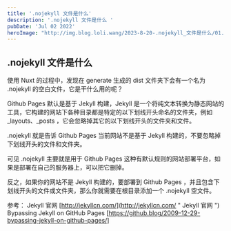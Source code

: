 ```yaml
---
title: '.nojekyll 文件是什么'
description: '.nojekyll 文件是什么 '
pubDate: 'Jul 02 2022'
heroImage: "http://img.blog.loli.wang/2023-8-20-.nojekyll_文件是什么/01.png" 
---
```


## .nojekyll 文件是什么

使用 Nuxt 的过程中，发现在 generate 生成的 dist 文件夹下会有一个名为 .nojekyll 的空白文件，它是干什么用的呢？

Github Pages 默认是基于 Jekyll 构建，Jekyll 是一个将纯文本转换为静态网站的工具，它构建的网站下各种目录都是特定的以下划线开头命名的文件夹，例如 _layouts、_posts ，它会忽略掉其它的以下划线开头的文件夹和文件。

.nojekyll 就是告诉 Github Pages 当前网站不是基于 Jekyll 构建的，不要忽略掉下划线开头的文件和文件夹。

可见 .nojekyll 主要就是用于 Github Pages 这种有默认规则的网站部署平台，如果是部署在自己的服务器上，可以把它删掉。

反之，如果你的网站不是 Jekyll 构建的，要部署到 Github Pages ，并且包含下划线开头的文件或文件夹，那么你就需要在根目录添加一个 .nojekyll 空文件。

参考：
Jekyll 官网 [http://jekyllcn.com/](http://jekyllcn.com/ " Jekyll 官网 ")
Bypassing Jekyll on GitHub Pages [https://github.blog/2009-12-29-bypassing-jekyll-on-github-pages/] 